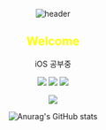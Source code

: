 <div align=center>
  
![header](https://capsule-render.vercel.app/api?type=wave&color=E0FFFF&height=150&section=header)

</div>

<h2 align=center>
  <span style="color:yellow">
Welcome
   </span>
</h2>

<div align=center>
  
iOS 공부중

</div>

<div align=center>
  
<img src="https://img.shields.io/badge/iOS-black?style=flat&logo=Apple&logoColor=white"/>
<img src="https://img.shields.io/badge/Swift-orange?style=flat&logo=Swift&logoColor=white"/>
<img src="https://img.shields.io/badge/ObjC-blue?style=flat"/>

</div>

<div align=center>

<!-- [![Hits](https://hits.seeyoufarm.com/api/count/incr/badge.svg?url=https%3A%2F%2Fgithub.com%2Fgjbae1212%2Fhit-counter&count_bg=%238100C7&title_bg=%235A5A5A&icon=&icon_color=%23E7E7E7&title=hits&edge_flat=false&logo=Github&logoColor=white)](https://hits.seeyoufarm.com) -->
  
<a href="https://hits.seeyoufarm.com"><img src="https://hits.seeyoufarm.com/api/count/incr/badge.svg?url=https%3A%2F%2Fgithub.com%2Fgjbae1212%2Fhit-counter&count_bg=%23C57CCF&title_bg=%23555555&icon=github.svg&icon_color=%23E7E7E7&title=hits&edge_flat=false"/></a>
  
</div>

<div align=center>
  
![Anurag's GitHub stats](https://github-readme-stats.vercel.app/api?username=lxxyeon&show_icons=false&theme=default&hide=stars,contribs)

</div>


<!-- <div align=center>
  
[![Readme Card](https://github-readme-stats.vercel.app/api/pin/?username=lxxyeon&repo=Swift&theme=graywhite)](https://github.com/anuraghazra/github-readme-stats)

</div> -->



<!--
**lxxyeon/lxxyeon** is a ✨ _special_ ✨ repository because its `README.md` (this file) appears on your GitHub profile.

Here are some ideas to get you started:

- 🔭 I’m currently working on ...
- 🌱 I’m currently learning ...
- 👯 I’m looking to collaborate on ...
- 🤔 I’m looking for help with ...
- 💬 Ask me about ...
- 📫 How to reach me: ...
- 😄 Pronouns: ...
- ⚡ Fun fact: ...
-->
